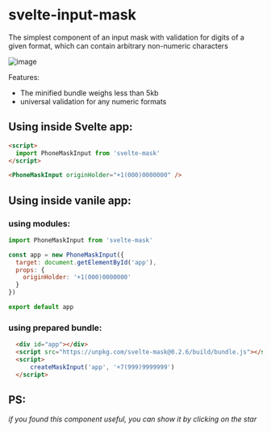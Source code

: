 # svelte-input-mask

The simplest component of an input mask with validation for digits of a given format, which can contain arbitrary non-numeric characters

![image](https://user-images.githubusercontent.com/40761960/188269627-0d395369-31e7-4b46-81f3-802b5ef04c9c.png)

Features:
- The minified bundle weighs less than 5kb
- universal validation for any numeric formats

## Using inside Svelte app:

```html
<script>
  import PhoneMaskInput from 'svelte-mask'
</script>

<PhoneMaskInput originHolder="+1(000)0000000" />
```


## Using inside vanile app:

### using modules:

```js
import PhoneMaskInput from 'svelte-mask'

const app = new PhoneMaskInput({
  target: document.getElementById('app'),
  props: {
    originHolder: '+1(000)0000000'
  }  
})

export default app
```

### using prepared bundle:

```html
  <div id="app"></div>  
  <script src="https://unpkg.com/svelte-mask@0.2.6/build/bundle.js"></script>
  <script>
      createMaskInput('app', '+7(999)9999999')        
  </script>
```

## PS:

*if you found this component useful, you can show it by clicking on the star*
